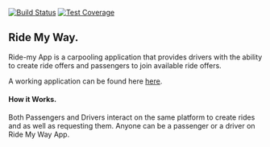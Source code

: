[![Build Status](https://travis-ci.org/huxaiphaer/ride-my-way-5.svg?branch=develop)](https://travis-ci.org/huxaiphaer/ride-my-way-5)
[![Test Coverage](https://api.codeclimate.com/v1/badges/ab8344f2710b2545ac2b/test_coverage)](https://codeclimate.com/github/huxaiphaer/ride-my-way-5/test_coverage)

## Ride My Way.
Ride-my App is a carpooling application that provides drivers with the ability to create ride offers and passengers to join available ride offers.

A working application can be found here [here](https://ride-my-way-react-huxy.herokuapp.com/).

#### How it Works.

Both Passengers and Drivers interact on the same platform to create rides and as well as requesting them. Anyone can be a passenger
or a driver on Ride My Way App.
